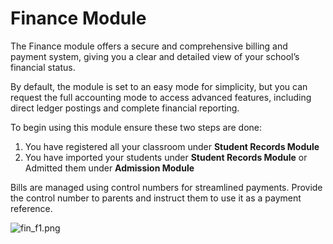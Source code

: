 # Finance Module

The Finance module offers a secure and comprehensive billing and payment system, giving you a clear and detailed view of your school’s financial status.

By default, the module is set to an easy mode for simplicity, but you can request the full accounting mode to access advanced features, including direct ledger postings and complete financial reporting.

To begin using this module ensure these two steps are done:
1. You have registered all your classroom under **Student Records Module** 
2. You have imported your students under **Student Records Module** or Admitted them under **Admission Module**

Bills are managed using control numbers for streamlined payments. Provide the control number to parents and instruct them to use it as a payment reference.

![fin_f1.png](fin_f1.png)